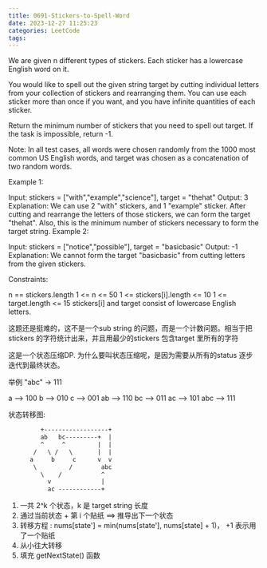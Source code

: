 ```yaml
---
title: 0691-Stickers-to-Spell-Word
date: 2023-12-27 11:25:23
categories: LeetCode
tags:
---
```


We are given n different types of stickers. Each sticker has a lowercase English word on it.

You would like to spell out the given string target by cutting individual letters from your collection of stickers and rearranging them. You can use each sticker more than once if you want, and you have infinite quantities of each sticker.

Return the minimum number of stickers that you need to spell out target. If the task is impossible, return -1.

Note: In all test cases, all words were chosen randomly from the 1000 most common US English words, and target was chosen as a concatenation of two random words.

 

Example 1:

Input: stickers = ["with","example","science"], target = "thehat"
Output: 3
Explanation:
We can use 2 "with" stickers, and 1 "example" sticker.
After cutting and rearrange the letters of those stickers, we can form the target "thehat".
Also, this is the minimum number of stickers necessary to form the target string.
Example 2:

Input: stickers = ["notice","possible"], target = "basicbasic"
Output: -1
Explanation:
We cannot form the target "basicbasic" from cutting letters from the given stickers.
 

Constraints:

n == stickers.length
1 <= n <= 50
1 <= stickers[i].length <= 10
1 <= target.length <= 15
stickers[i] and target consist of lowercase English letters.


这题还是挺难的，这不是一个sub string 的问题，而是一个计数问题。相当于把stickers 的字符统计出来，并且用最少的stickers 包含target 里所有的字符


这是一个状态压缩DP.  为什么要叫状态压缩呢，是因为需要从所有的status 逐步迭代到最终状态。


举例 "abc" -> 111

a --> 100
b --> 010
c --> 001
ab --> 110
bc --> 011
ac --> 101
abc --> 111



状态转移图:



```txt
         +------------------+ 
         ab   bc---------+  |
         ^     ^         |  |
       /   \ /   \       |  |
      a     b     c      v  v
       \         /        abc
         \    /           ^
           v              |
           ac ------------+
```








1. 一共 2^k 个状态，k 是 target string 长度
2. 通过当前状态 + 第 i 个贴纸 ==> 推导出下一个状态
3. 转移方程 : nums[state'] = min(nums[state'], nums[state] + 1)， +1 表示用了一个贴纸
4. 从小往大转移
5. 填充 getNextState() 函数


